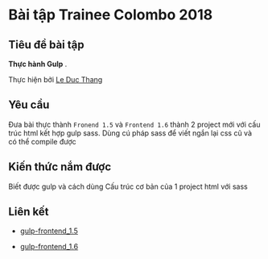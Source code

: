 # Bài tập Trainee Colombo 2018

## Tiêu đề bài tập

 **Thực hành Gulp** .



Thực hiện bởi [Le Duc Thang](https://github.com/daumarauxanh97)

## Yêu cầu
 
Đưa bài thực thành `Fronend 1.5` và `Frontend 1.6` thành 2 project mới với cấu trúc html kết hợp gulp sass. Dùng cú pháp sass để viết ngắn lại css cũ và có thể compile được

## Kiến thức nắm được

Biết được gulp và cách dùng
Cấu trúc cơ bản của 1 project html với sass

## Liên kết

- [gulp-frontend_1.5](https://daumarauxanh97.github.io/gulp/app/index.html)

- [gulp-frontend_1.6](https://github.com/daumarauxanh97/gulp1-6/blob/master/README.md)
